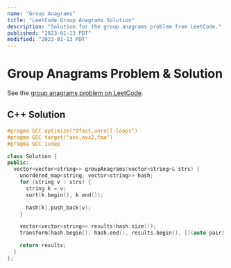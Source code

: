 ```yaml
---
name: "Group Anagrams"
title: "LeetCode Group Anagrams Solution"
description: "Solution for the group anagrams problem from LeetCode."
published: "2023-01-13 PDT"
modified: "2023-01-13 PDT"
---
```


# Group Anagrams Problem & Solution

See the [group anagrams problem on LeetCode](https://leetcode.com/problems/group-anagrams).

## C++ Solution

```cpp
#pragma GCC optimize("Ofast,unroll-loops")
#pragma GCC target("avx,avx2,fma")
#pragma GCC ivdep

class Solution {
public:
  vector<vector<string>> groupAnagrams(vector<string>& strs) {
    unordered_map<string, vector<string>> hash;
    for (string v : strs) {
      string k = v;
      sort(k.begin(), k.end());

      hash[k].push_back(v);
    }

    vector<vector<string>> results(hash.size());
    transform(hash.begin(), hash.end(), results.begin(), [](auto pair) { return pair.second; });

    return results;
  }
};
```
